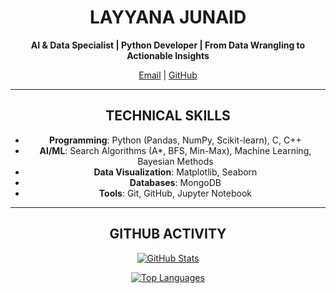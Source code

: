 <div align="center">

# LAYYANA JUNAID

**AI & Data Specialist | Python Developer | From Data Wrangling to Actionable Insights**

[Email](mailto:layyana.junaid@gmail.com) | [GitHub](https://github.com/layyana-junaid)

---


## TECHNICAL SKILLS
- **Programming**: Python (Pandas, NumPy, Scikit-learn), C, C++  
- **AI/ML**: Search Algorithms (A*, BFS, Min-Max), Machine Learning, Bayesian Methods  
- **Data Visualization**: Matplotlib, Seaborn  
- **Databases**: MongoDB  
- **Tools**: Git, GitHub, Jupyter Notebook  

---


## GITHUB ACTIVITY
[![GitHub Stats](https://github-readme-stats.vercel.app/api?username=layyana-junaid&show_icons=true&theme=default)](https://github.com/layyana-junaid)  

[![Top Languages](https://github-readme-stats.vercel.app/api/top-langs/?username=layyana-junaid&layout=compact&theme=default)](https://github.com/layyana-junaid)  

</div>
